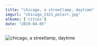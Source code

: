 ```yaml
---
title: "chicago, a streetlamp, daytime"
imgurl: "chicago_2321_polarr.jpg"
albums: ['cities']
date: "2019-04-05"
---
```

![chicago, a streetlamp, daytime](https://apfbvvpren.cloudimg.io/width/cdn/n/n/https://raw.githubusercontent.com/wpix/solid-pipix/master/photos/chicago_2321_polarr.jpg)